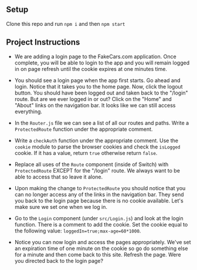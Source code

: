 ## Setup

Clone this repo and run `npm i` and then `npm start`

## Project Instructions

* We are adding a login page to the FakeCars.com application. Once complete, you will be able to login to the app and you will remain logged in on page refresh until the cookie expires at one minutes time.

* You should see a login page when the app first starts. Go ahead and login. Notice that it takes you to the home page. Now, click the logout button. You should have been logged out and taken back to the "/login" route. But are we ever logged in or out? Click on the "Home" and "About" links on the navigation bar. It looks like we can still access everything.

* In the `Router.js` file we can see a list of all our routes and paths. Write a `ProtectedRoute` function under the appropriate comment.

* Write a `checkAuth` function under the appropriate comment. Use the `cookie` module to parse the browser cookies and check the `isLogged` cookie. If it has a value, return `true` otherwise return `false`. 

* Replace all uses of the `Route` component (inside of Switch) with `ProtectedRoute` EXCEPT for the "/login" route. We always want to be able to access that so leave it alone.

* Upon making the change to `ProtectedRoute` you should notice that you can no longer access any of the links in the navigation bar. They send you back to the login page because there is no cookie available. Let's make sure we set one when we log in.

* Go to the `Login` component (under `src/Login.js`) and look at the login function. There is a comment to add the cookie. Set the cookie equal to the following value: `loggedIn=true;max-age=60*1000`.

* Notice you can now login and access the pages appropriately. We've set an expiration time of one minute on the cookie so go do something else for a minute and then come back to this site. Refresh the page. Were you directed back to the login page?

